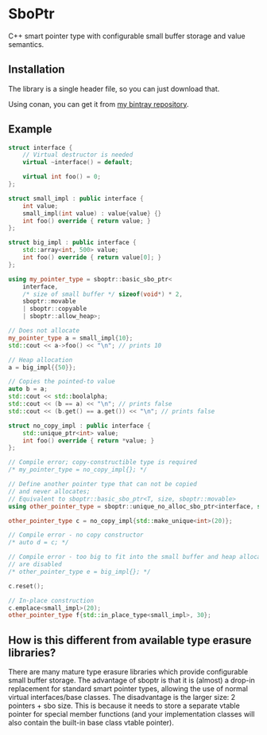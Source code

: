 # SboPtr
C++ smart pointer type with configurable small buffer storage
and value semantics.

## Installation
The library is a single header file, so you can just download that.

Using conan, you can get it from [my bintray repository](https://bintray.com/miso1289/public-conan).

## Example
```c++
struct interface {
	// Virtual destructor is needed
	virtual ~interface() = default;

	virtual int foo() = 0;
};

struct small_impl : public interface {
	int value;
	small_impl(int value) : value{value} {}
	int foo() override { return value; }
};

struct big_impl : public interface {
	std::array<int, 500> value;
	int foo() override { return value[0]; }
};

using my_pointer_type = sboptr::basic_sbo_ptr<
	interface,
	/* size of small buffer */ sizeof(void*) * 2,
	sboptr::movable
    | sboptr::copyable
    | sboptr::allow_heap>;

// Does not allocate
my_pointer_type a = small_impl{10};
std::cout << a->foo() << "\n"; // prints 10

// Heap allocation
a = big_impl{{50}};

// Copies the pointed-to value
auto b = a;
std::cout << std::boolalpha;
std::cout << (b == a) << "\n"; // prints false
std::cout << (b.get() == a.get()) << "\n"; // prints false

struct no_copy_impl : public interface {
	std::unique_ptr<int> value;
	int foo() override { return *value; }
};

// Compile error; copy-constructible type is required
/* my_pointer_type = no_copy_impl{}; */

// Define another pointer type that can not be copied
// and never allocates;
// Equivalent to sboptr::basic_sbo_ptr<T, size, sboptr::movable>
using other_pointer_type = sboptr::unique_no_alloc_sbo_ptr<interface, sizeof(void*) * 2>;

other_pointer_type c = no_copy_impl{std::make_unique<int>(20)};

// Compile error - no copy constructor
/* auto d = c; */

// Compile error - too big to fit into the small buffer and heap allocations
// are disabled
/* other_pointer_type e = big_impl{}; */

c.reset();

// In-place construction
c.emplace<small_impl>(20);
other_pointer_type f{std::in_place_type<small_impl>, 30};
```

## How is this different from available type erasure libraries?
There are many mature type erasure libraries which provide configurable
small buffer storage. The advantage of sboptr is that it is (almost) a drop-in 
replacement for standard smart pointer types, allowing the use of normal
virtual interfaces/base classes. The disadvantage is the larger size:
2 pointers + sbo size. This is because it needs to store a separate vtable
pointer for special member functions (and your implementation classes
will also contain the built-in base class vtable pointer).

